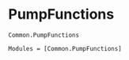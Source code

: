 # PumpFunctions

```@docs
Common.PumpFunctions
```

```@autodocs
Modules = [Common.PumpFunctions]
```
